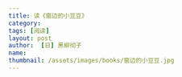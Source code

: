 ```yaml
---
title: 读《窗边的小豆豆》 
category:  
tags: [阅读]  
layout: post  
author:  [日] 黑柳彻子  
name: 
thumbnail: /assets/images/books/窗边的小豆豆.jpg
---
```


